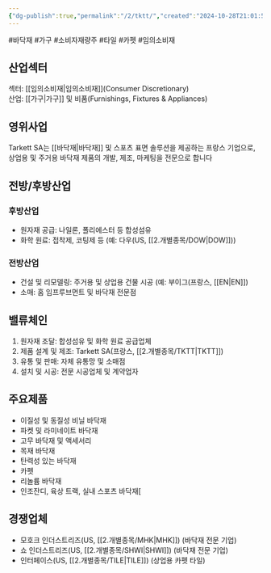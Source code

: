 ```yaml
---
{"dg-publish":true,"permalink":"/2/tktt/","created":"2024-10-28T21:01:57.180+09:00","updated":"2025-07-29T21:37:05.276+09:00"}
---
```


#바닥재 #가구 #소비자재량주 #타일 #카펫 #임의소비재

## 산업섹터

섹터: [[임의소비재\|임의소비재]](Consumer Discretionary)  
산업: [[가구\|가구]] 및 비품(Furnishings, Fixtures & Appliances)

## 영위사업

Tarkett SA는 [[바닥재\|바닥재]] 및 스포츠 표면 솔루션을 제공하는 프랑스 기업으로, 상업용 및 주거용 바닥재 제품의 개발, 제조, 마케팅을 전문으로 합니다

## 전방/후방산업

### 후방산업

- 원자재 공급: 나일론, 폴리에스터 등 합성섬유
- 화학 원료: 접착제, 코팅제 등 (예: 다우(US, [[2.개별종목/DOW\|DOW]]))

### 전방산업

- 건설 및 리모델링: 주거용 및 상업용 건물 시공 (예: 부이그(프랑스, [[EN\|EN]])
- 소매: 홈 임프루브먼트 및 바닥재 전문점

## 밸류체인

1. 원자재 조달: 합성섬유 및 화학 원료 공급업체
2. 제품 설계 및 제조: Tarkett SA(프랑스, [[2.개별종목/TKTT\|TKTT]])
3. 유통 및 판매: 자체 유통망 및 소매점
4. 설치 및 시공: 전문 시공업체 및 계약업자

## 주요제품

- 이질성 및 동질성 비닐 바닥재
- 파켓 및 라미네이트 바닥재
- 고무 바닥재 및 액세서리
- 목재 바닥재
- 탄력성 있는 바닥재
- 카펫
- 리놀륨 바닥재
- 인조잔디, 육상 트랙, 실내 스포츠 바닥재[


## 경쟁업체

- 모호크 인더스트리즈(US, [[2.개별종목/MHK\|MHK]]) (바닥재 전문 기업)
- 쇼 인더스트리즈(US, [[2.개별종목/SHWI\|SHWI]]) (바닥재 전문 기업)
- 인터페이스(US, [[2.개별종목/TILE\|TILE]]) (상업용 카펫 타일)
